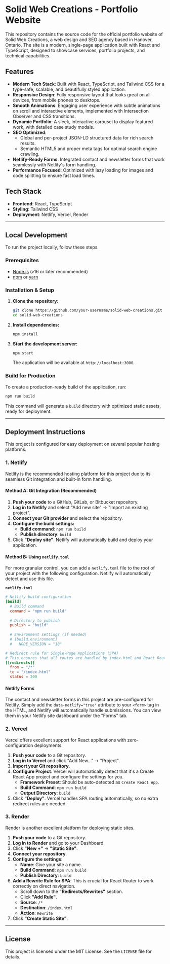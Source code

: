 
# Solid Web Creations - Portfolio Website

This repository contains the source code for the official portfolio website of Solid Web Creations, a web design and SEO agency based in Hanover, Ontario. The site is a modern, single-page application built with React and TypeScript, designed to showcase services, portfolio projects, and technical capabilities.

## Features

- **Modern Tech Stack**: Built with React, TypeScript, and Tailwind CSS for a type-safe, scalable, and beautifully styled application.
- **Responsive Design**: Fully responsive layout that looks great on all devices, from mobile phones to desktops.
- **Smooth Animations**: Engaging user experience with subtle animations on scroll and interactive elements, implemented with Intersection Observer and CSS transitions.
- **Dynamic Portfolio**: A sleek, interactive carousel to display featured work, with detailed case study modals.
- **SEO Optimized**:
    -   Global and per-project JSON-LD structured data for rich search results.
    -   Semantic HTML5 and proper meta tags for optimal search engine crawling.
- **Netlify-Ready Forms**: Integrated contact and newsletter forms that work seamlessly with Netlify's form handling.
- **Performance Focused**: Optimized with lazy loading for images and code splitting to ensure fast load times.

## Tech Stack

- **Frontend**: React, TypeScript
- **Styling**: Tailwind CSS
- **Deployment**: Netlify, Vercel, Render

---

## Local Development

To run the project locally, follow these steps.

### Prerequisites

- [Node.js](https://nodejs.org/) (v16 or later recommended)
- [npm](https://www.npmjs.com/) or [yarn](https://yarnpkg.com/)

### Installation & Setup

1.  **Clone the repository:**
    ```bash
    git clone https://github.com/your-username/solid-web-creations.git
    cd solid-web-creations
    ```

2.  **Install dependencies:**
    ```bash
    npm install
    ```

3.  **Start the development server:**
    ```bash
    npm start
    ```
    The application will be available at `http://localhost:3000`.

### Build for Production

To create a production-ready build of the application, run:

```bash
npm run build
```

This command will generate a `build` directory with optimized static assets, ready for deployment.

---

## Deployment Instructions

This project is configured for easy deployment on several popular hosting platforms.

### 1. Netlify

Netlify is the recommended hosting platform for this project due to its seamless Git integration and built-in form handling.

#### Method A: Git Integration (Recommended)

1.  **Push your code** to a GitHub, GitLab, or Bitbucket repository.
2.  **Log in to Netlify** and select "Add new site" -> "Import an existing project".
3.  **Connect your Git provider** and select the repository.
4.  **Configure the build settings:**
    -   **Build command**: `npm run build`
    -   **Publish directory**: `build`
5.  Click **"Deploy site"**. Netlify will automatically build and deploy your application.

#### Method B: Using `netlify.toml`

For more granular control, you can add a `netlify.toml` file to the root of your project with the following configuration. Netlify will automatically detect and use this file.

**`netlify.toml`**

```toml
# Netlify build configuration
[build]
  # Build command
  command = "npm run build"
  
  # Directory to publish
  publish = "build"
  
  # Environment settings (if needed)
  # [build.environment]
  #   NODE_VERSION = "18"

# Redirect rule for Single-Page Applications (SPA)
# This ensures that all routes are handled by index.html and React Router.
[[redirects]]
  from = "/*"
  to = "/index.html"
  status = 200
```

#### Netlify Forms

The contact and newsletter forms in this project are pre-configured for Netlify. Simply add the `data-netlify="true"` attribute to your `<form>` tag in the HTML, and Netlify will automatically handle submissions. You can view them in your Netlify site dashboard under the "Forms" tab.

### 2. Vercel

Vercel offers excellent support for React applications with zero-configuration deployments.

1.  **Push your code** to a Git repository.
2.  **Log in to Vercel** and click "Add New..." -> "Project".
3.  **Import your Git repository**.
4.  **Configure Project**: Vercel will automatically detect that it's a Create React App project and configure the settings for you.
    -   **Framework Preset**: Should be auto-detected as `Create React App`.
    -   **Build Command**: `npm run build`
    -   **Output Directory**: `build`
5.  Click **"Deploy"**. Vercel handles SPA routing automatically, so no extra redirect rules are needed.

### 3. Render

Render is another excellent platform for deploying static sites.

1.  **Push your code** to a Git repository.
2.  **Log in to Render** and go to your Dashboard.
3.  Click **"New +"** -> **"Static Site"**.
4.  **Connect your repository**.
5.  **Configure the settings:**
    -   **Name**: Give your site a name.
    -   **Build Command**: `npm run build`
    -   **Publish Directory**: `build`
6.  **Add a Rewrite Rule for SPA**: This is crucial for React Router to work correctly on direct navigation.
    -   Scroll down to the **"Redirects/Rewrites"** section.
    -   Click **"Add Rule"**.
    -   **Source**: `/*`
    -   **Destination**: `/index.html`
    -   **Action**: `Rewrite`
7.  Click **"Create Static Site"**.

---

## License

This project is licensed under the MIT License. See the `LICENSE` file for details.
